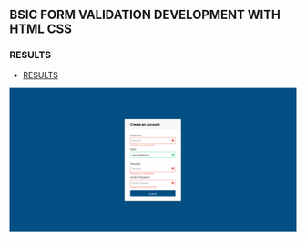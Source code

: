 ## BSIC FORM VALIDATION DEVELOPMENT WITH HTML CSS

### RESULTS

- [RESULTS](screenshoot/formvalidation.png)

![FORM VALIDATION](screenshoot/formvalidation.png)
